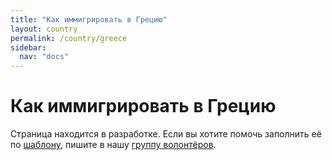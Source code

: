 ```yaml
---
title: "Как иммигрировать в Грецию"
layout: country
permalink: /country/greece
sidebar:
  nav: "docs"
---
```


# Как иммигрировать в Грецию

Страница находится в разработке. Если вы хотите помочь заполнить её по [шаблону](/template), пишите в нашу [группу волонтёров](https://t.me/+FHi3FnJaoWJkMDAx).
